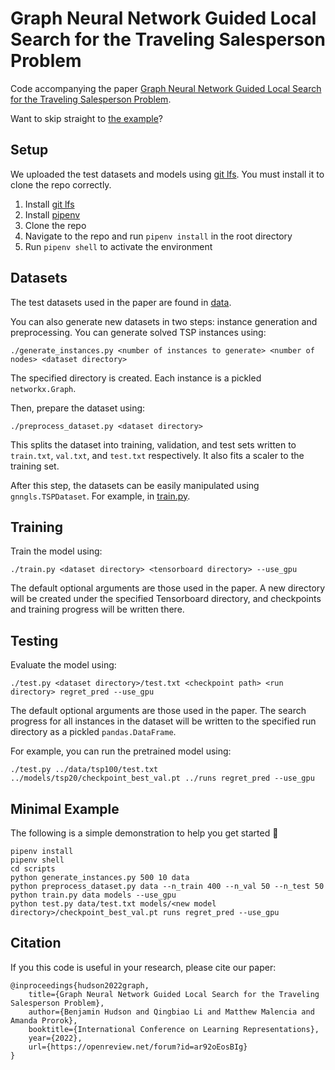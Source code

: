 # Graph Neural Network Guided Local Search for the Traveling Salesperson Problem

Code accompanying the paper [Graph Neural Network Guided Local Search for the Traveling Salesperson Problem](https://arxiv.org/abs/2110.05291).

Want to skip straight to [the example](https://github.com/proroklab/gnngls#minimal-example)?

## Setup
We uploaded the test datasets and models using [git lfs](https://git-lfs.github.com/). You must install it to clone the repo correctly.

1. Install [git lfs](https://git-lfs.github.com/)
2. Install [pipenv](https://pipenv.pypa.io)
3. Clone the repo
4. Navigate to the repo and run `pipenv install` in the root directory
5. Run `pipenv shell` to activate the environment

## Datasets
The test datasets used in the paper are found in [data](https://github.com/proroklab/gnngls/tree/master/data).

You can also generate new datasets in two steps: instance generation and preprocessing. You can generate solved TSP instances using:
```
./generate_instances.py <number of instances to generate> <number of nodes> <dataset directory>
```

The specified directory is created. Each instance is a pickled `networkx.Graph`.

Then, prepare the dataset using:
```
./preprocess_dataset.py <dataset directory>
```
This splits the dataset into training, validation, and test sets written to `train.txt`, `val.txt`, and `test.txt` respectively. It also fits a scaler to the training set.

After this step, the datasets can be easily manipulated using `gnngls.TSPDataset`. For example, in [train.py](https://github.com/ben-hudson/gnngls/blob/master/scripts/train.py#L89).

## Training
Train the model using:
```
./train.py <dataset directory> <tensorboard directory> --use_gpu
```
The default optional arguments are those used in the paper. A new directory will be created under the specified Tensorboard directory, and checkpoints and training progress will be written there.

## Testing
Evaluate the model using:
```
./test.py <dataset directory>/test.txt <checkpoint path> <run directory> regret_pred --use_gpu
```
The default optional arguments are those used in the paper. The search progress for all instances in the dataset will be written to the specified run directory as a pickled `pandas.DataFrame`.

For example, you can run the pretrained model using:
```
./test.py ../data/tsp100/test.txt ../models/tsp20/checkpoint_best_val.pt ../runs regret_pred --use_gpu
```

## Minimal Example
The following is a simple demonstration to help you get started 🙂
```
pipenv install
pipenv shell
cd scripts
python generate_instances.py 500 10 data
python preprocess_dataset.py data --n_train 400 --n_val 50 --n_test 50
python train.py data models --use_gpu
python test.py data/test.txt models/<new model directory>/checkpoint_best_val.pt runs regret_pred --use_gpu
```

## Citation
If you this code is useful in your research, please cite our paper:
```
@inproceedings{hudson2022graph,
    title={Graph Neural Network Guided Local Search for the Traveling Salesperson Problem},
    author={Benjamin Hudson and Qingbiao Li and Matthew Malencia and Amanda Prorok},
    booktitle={International Conference on Learning Representations},
    year={2022},
    url={https://openreview.net/forum?id=ar92oEosBIg}
}
```
